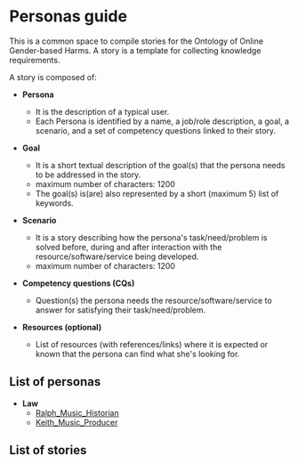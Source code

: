 # Personas guide

This is a common space to compile stories for the Ontology of Online Gender-based Harms. 
A story is a template for collecting knowledge requirements.

A story is composed of:
- **Persona**
    - It is the description of a typical user.
    - Each Persona is identified by a name, a job/role description, a goal, a scenario, and a set of competency questions linked to their story.

-  **Goal**
    - It is a short textual description of the goal(s) that the persona needs to be addressed in the story.
    - maximum number of characters: 1200
    - The goal(s) is(are) also represented by a short (maximum 5) list of keywords.
- **Scenario**
    - It is a story describing how the persona's task/need/problem is solved before, during and after interaction with the resource/software/service being developed.
    - maximum number of characters: 1200
- **Competency questions (CQs)**
    - Question(s) the persona needs the resource/software/service to answer for satisfying their task/need/problem.
-  **Resources (optional)**
    - List of resources (with references/links) where it is expected or known that the persona can find what she's looking for.

## List of personas

- **Law**
	- [Ralph_Music_Historian](https://github.com/polifonia-project/stories/tree/main/Ralph_Music_Historian)
	- [Keith_Music_Producer](https://github.com/polifonia-project/stories/tree/main/Keith_Music_Producer)


## List of stories
